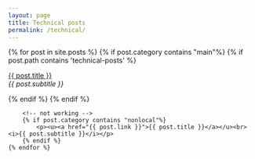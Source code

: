 ```yaml
---
layout: page
title: Technical posts
permalink: /technical/
---
```


<div class="posts">
    {% for post in site.posts %}
        {% if post.category contains "main"%}
            {% if post.path contains 'technical-posts' %}
                <p><u><a href="{{ site.baseurl }}{{ post.url }}">{{ post.title }}</a></u><br><i>{{ post.subtitle }}</i></p>
            {% endif %}
        {% endif %}

        <!-- not working -->
        {% if post.category contains "nonlocal"%}
            <p><u><a href="{{ post.link }}">{{ post.title }}</a></u><br><i>{{ post.subtitle }}</i></p>
        {% endif %}
    {% endfor %}
<div class="posts">    